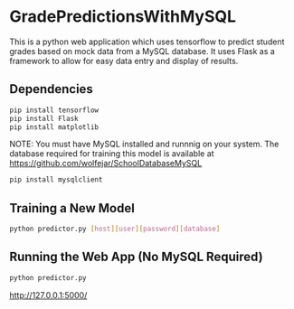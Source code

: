 # GradePredictionsWithMySQL  
This is a python web application which uses tensorflow to predict student grades based on mock data from a MySQL database.
It uses Flask as a framework to allow for easy data entry and display of results.

## Dependencies
```bash
pip install tensorflow  
pip install Flask  
pip install matplotlib
```
NOTE: You must have MySQL installed and runnnig on your system. The database required for training this model is available at
https://github.com/wolfejar/SchoolDatabaseMySQL

```bash
pip install mysqlclient
```

## Training a New Model

```bash
python predictor.py [host][user][password][database]
```

## Running the Web App (No MySQL Required)

```bash
python predictor.py
```

http://127.0.0.1:5000/
